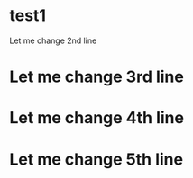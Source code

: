 # test1
Let me change 2nd line
# Let me change 3rd line
# Let me change 4th line
# Let me change 5th line